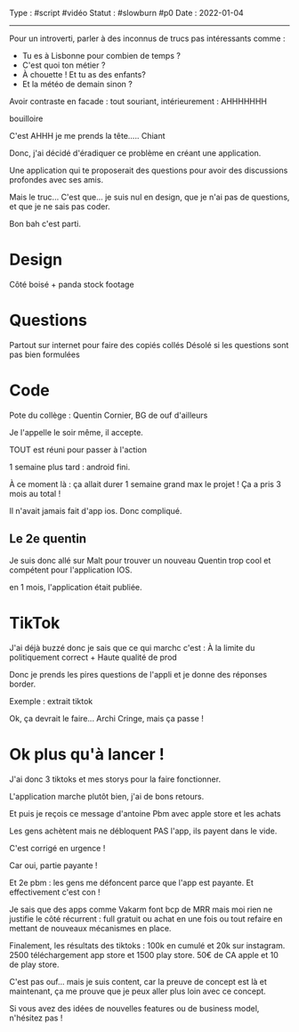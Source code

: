 Type : #script #vidéo 
Statut : #slowburn #p0
Date : 2022-01-04
***

Pour un introverti, parler à des inconnus de trucs pas intéressants comme : 
- Tu es à Lisbonne pour combien de temps ? 
- C'est quoi ton métier ?
- À chouette ! Et tu as des enfants? 
- Et la météo de demain sinon ?

Avoir contraste en facade : tout souriant, intérieurement : AHHHHHHH

bouilloire

C'est AHHH je me prends la tête..... Chiant

Donc, j'ai décidé d'éradiquer ce problème en créant une application.

Une application qui te proposerait des questions pour avoir des discussions profondes avec ses amis. 

Mais le truc... C'est que... je suis nul en design, que je n'ai pas de questions, et que je ne sais pas coder. 

Bon bah c'est parti.

# Design

Côté boisé + panda stock footage

# Questions
Partout sur internet pour faire des copiés collés
Désolé si les questions sont pas bien formulées

# Code
Pote du collège : Quentin Cornier, BG de ouf d'ailleurs 

Je l'appelle le soir même, il accepte. 

TOUT est réuni pour passer à l'action

1 semaine plus tard : android fini.

À ce moment là : ça allait durer 1 semaine grand max le projet ! 
Ça a pris 3 mois au total !

Il n'avait jamais fait d'app ios. Donc compliqué.

## Le 2e quentin
Je suis donc allé sur Malt pour trouver un nouveau Quentin trop cool et compétent pour l'application IOS. 

en 1 mois, l'application était publiée. 


# TikTok

J'ai déjà buzzé donc je sais que ce qui marchc c'est : 
À la limite du politiquement correct + Haute qualité de prod

Donc je prends les pires questions de l'appli et je donne des réponses border. 

Exemple : extrait tiktok

Ok, ça devrait le faire... Archi Cringe, mais ça passe ! 

# Ok plus qu'à lancer ! 
J'ai donc 3 tiktoks et mes storys pour la faire fonctionner. 

L'application marche plutôt bien, j'ai de bons retours.

Et puis je reçois ce message d'antoine
Pbm avec apple store et les achats

Les gens achètent mais ne débloquent PAS l'app, ils payent dans le vide. 

C'est corrigé en urgence ! 

Car oui, partie payante ! 

Et 2e pbm : les gens me défoncent parce que l'app est payante.
Et effectivement c'est con !

Je sais que des apps comme Vakarm font bcp de MRR mais moi rien ne justifie le côté récurrent : full gratuit ou achat en une fois ou tout refaire en mettant de nouveaux mécanismes en place. 

Finalement, les résultats des tiktoks : 100k en cumulé et 20k sur instagram. 
2500 téléchargement app store et 1500 play store. 
50€ de CA apple et 10 de play store.

C'est pas ouf... mais je suis content, car la preuve de concept est là et maintenant, ça me prouve que je peux aller plus loin avec ce concept. 

Si vous avez des idées de nouvelles features ou de business model, n'hésitez pas ! 


